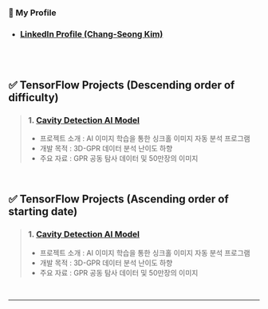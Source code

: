 <!-- Introduction -->
### 🎁 My Profile
- ### [LinkedIn Profile (Chang-Seong Kim)](https://www.linkedin.com/in/chang-seong-kim-7826142a0/)

<br>
<br>

<!-- Contents -->
## ✅ TensorFlow Projects (Descending order of difficulty)
> ### 1. [Cavity Detection AI Model](https://github.com/Kim-src/Cavity-Detection-AI-Model)
> - 프로젝트 소개 : AI 이미지 학습을 통한 싱크홀 이미지 자동 분석 프로그램
> - 개발 목적 : 3D-GPR 데이터 분석 난이도 하향
> - 주요 자료 : GPR 공동 탐사 데이터 및 50만장의 이미지

<br>

## ✅ TensorFlow Projects (Ascending order of starting date)
> ### 1. [Cavity Detection AI Model](https://github.com/Kim-src/Cavity-Detection-AI-Model)
> - 프로젝트 소개 : AI 이미지 학습을 통한 싱크홀 이미지 자동 분석 프로그램
> - 개발 목적 : 3D-GPR 데이터 분석 난이도 하향
> - 주요 자료 : GPR 공동 탐사 데이터 및 50만장의 이미지

<br>

***

<br>
<br>
<br>
